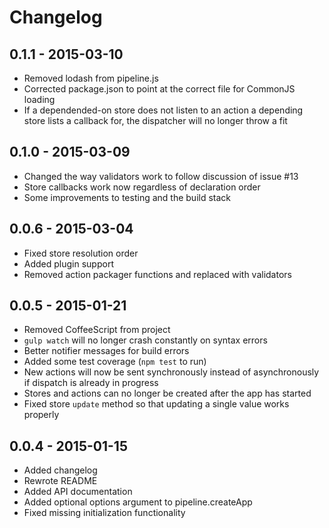 # Changelog

## 0.1.1 - 2015-03-10

- Removed lodash from pipeline.js
- Corrected package.json to point at the correct file for CommonJS loading
- If a dependended-on store does not listen to an action a depending store lists a callback for, the dispatcher will no longer throw a fit

## 0.1.0 - 2015-03-09

- Changed the way validators work to follow discussion of issue #13
- Store callbacks work now regardless of declaration order
- Some improvements to testing and the build stack

## 0.0.6 - 2015-03-04

- Fixed store resolution order
- Added plugin support
- Removed action packager functions and replaced with validators

## 0.0.5 - 2015-01-21

- Removed CoffeeScript from project
- `gulp watch` will no longer crash constantly on syntax errors
- Better notifier messages for build errors
- Added some test coverage (`npm test` to run)
- New actions will now be sent synchronously instead of asynchronously if dispatch is already in progress
- Stores and actions can no longer be created after the app has started
- Fixed store `update` method so that updating a single value works properly

## 0.0.4 - 2015-01-15

- Added changelog
- Rewrote README
- Added API documentation
- Added optional options argument to pipeline.createApp
- Fixed missing initialization functionality
